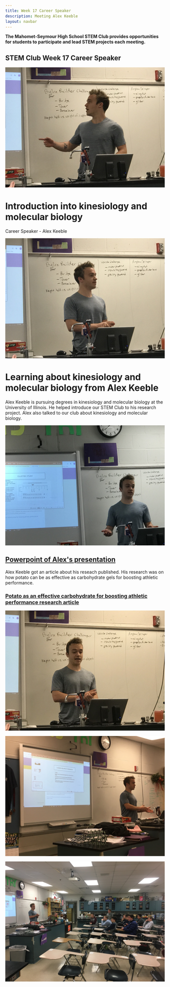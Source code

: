```yaml
---
title: Week 17 Career Speaker
description: Meeting Alex Keeble                      
layout: navbar
---
```


**The Mahomet-Seymour High School STEM Club provides opportunities for students to participate and lead STEM projects each meeting.** 


## **STEM Club Week 17 Career Speaker**

![](images/STEMClubProjectWeek17A.jpeg)

# **Introduction into kinesiology and molecular biology**
Career Speaker - Alex Keeble

![](images/STEMClubProjectWeek17B.jpeg)


# **Learning about kinesiology and molecular biology from Alex Keeble**                               
                                                                                            
Alex Keeble is pursuing degrees in kinesiology and molecular biology at the University of Illinois.  He helped introduce our STEM Club to his research project.  Alex also talked to our club about kinesiology and molecular biology. 
                                                                         
![](images/STEMClubProjectWeek17C.jpeg)
                                                            
## **[Powerpoint of Alex's presentation](/documents/AlexKeebleSTEM..pptx)**
                                                       

                             
                                                                                        
Alex Keeble got an article about his reseach published.  His research was on how potato can be as effective as carbohydrate gels for boosting athletic performance.                                                                                        
### **[Potato as an effective carbohydrate for boosting athletic performance research article](https://news.illinois.edu/view/6367/803645)**
                                                                            
                                                                            
                                                                             
                                                                                                    
![](images/STEMClubProjectWeek17D.jpeg)


![](images/STEMClubProjectWeek17E.jpeg)


![](images/STEMClubProjectWeek17H.jpeg)









